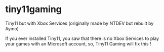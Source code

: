 # tiny11gaming
Tiny11 but with Xbox Services (originally made by NTDEV but rebuilt by Aymo)
 



If you ever installed Tiny11, you saw that there is no Xbox Services to play your games with an Microsoft account, so, Tiny11 Gaming will fix this !


